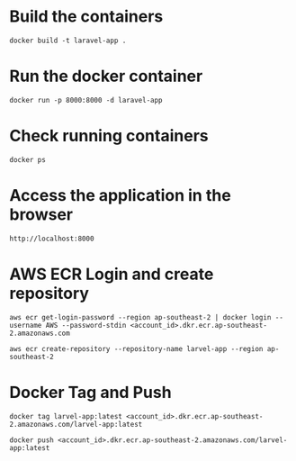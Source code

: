 # Build the containers
`docker build -t laravel-app .`

# Run the docker container
`docker run -p 8000:8000 -d laravel-app`

# Check running containers
`docker ps`

# Access the application in the browser
`http://localhost:8000`

# AWS ECR Login and create repository
`aws ecr get-login-password --region ap-southeast-2 | docker login --username AWS --password-stdin <account_id>.dkr.ecr.ap-southeast-2.amazonaws.com`

`aws ecr create-repository --repository-name larvel-app --region ap-southeast-2`

# Docker Tag and Push
`docker tag larvel-app:latest <account_id>.dkr.ecr.ap-southeast-2.amazonaws.com/larvel-app:latest`

`docker push <account_id>.dkr.ecr.ap-southeast-2.amazonaws.com/larvel-app:latest`
